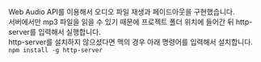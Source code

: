 Web Audio API를 이용해서 오디오 파일 재생과 페이드아웃을 구현했습니다.<br />
서버에서만 mp3 파일을 읽을 수 있기 때문에 프로젝트 폴더 위치에 들어간 뒤 http-server를 입력해서 실행합니다.<br />
http-server를 설치하지 않으셨다면 맥의 경우 아래 명령어를 입력해서 설치합니다.<br />
`npm install -g http-server`
